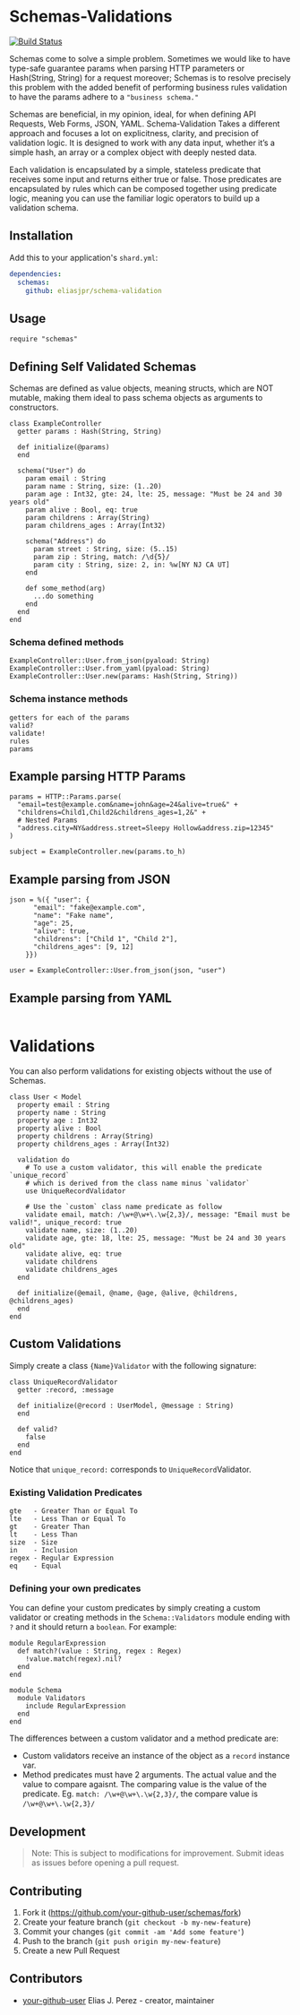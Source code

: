 # Schemas-Validations

[![Build Status](https://travis-ci.org/eliasjpr/schema-validations.svg?branch=master)](https://travis-ci.org/eliasjpr/schema-validations)

Schemas come to solve a simple problem. Sometimes we would like to have type-safe guarantee params when parsing HTTP parameters or Hash(String, String) for a request moreover; Schemas is to resolve precisely this problem with the added benefit of performing business rules validation to have the params adhere to a `"business schema."`

Schemas are beneficial, in my opinion, ideal, for when defining API Requests, Web Forms, JSON, YAML.  Schema-Validation Takes a different approach and focuses a lot on explicitness, clarity, and precision of validation logic. It is designed to work with any data input, whether it’s a simple hash, an array or a complex object with deeply nested data.

Each validation is encapsulated by a simple, stateless predicate that receives some input and returns either true or false. Those predicates are encapsulated by rules which can be composed together using predicate logic, meaning you can use the familiar logic operators to build up a validation schema.

## Installation

Add this to your application's `shard.yml`:

```yaml
dependencies:
  schemas:
    github: eliasjpr/schema-validation
```

## Usage

```crystal
require "schemas"
```

## Defining Self Validated Schemas

Schemas are defined as value objects, meaning structs, which are NOT mutable,
making them ideal to pass schema objects as arguments to constructors.

```crystal
class ExampleController
  getter params : Hash(String, String)

  def initialize(@params)
  end

  schema("User") do
    param email : String
    param name : String, size: (1..20)
    param age : Int32, gte: 24, lte: 25, message: "Must be 24 and 30 years old"
    param alive : Bool, eq: true
    param childrens : Array(String)
    param childrens_ages : Array(Int32)

    schema("Address") do
      param street : String, size: (5..15)
      param zip : String, match: /\d{5}/
      param city : String, size: 2, in: %w[NY NJ CA UT]
    end

    def some_method(arg)
      ...do something
    end
  end
end
```

### Schema defined methods

```crystal
ExampleController::User.from_json(pyaload: String)
ExampleController::User.from_yaml(pyaload: String)
ExampleController::User.new(params: Hash(String, String))
```

### Schema instance methods

```crystal
getters for each of the params
valid?
validate!
rules
params
```

## Example parsing HTTP Params

```crystal
params = HTTP::Params.parse(
  "email=test@example.com&name=john&age=24&alive=true&" +
  "childrens=Child1,Child2&childrens_ages=1,2&" +
  # Nested Params
  "address.city=NY&address.street=Sleepy Hollow&address.zip=12345"
)

subject = ExampleController.new(params.to_h)
```

## Example parsing from JSON

```crystal 
json = %({ "user": {
      "email": "fake@example.com",
      "name": "Fake name",
      "age": 25,
      "alive": true,
      "childrens": ["Child 1", "Child 2"],
      "childrens_ages": [9, 12]
    }})

user = ExampleController::User.from_json(json, "user")
```

## Example parsing from YAML

 ```crystal
 ```

# Validations

You can also perform validations for existing objects without the use of Schemas. 

```crystal
class User < Model
  property email : String
  property name : String
  property age : Int32
  property alive : Bool
  property childrens : Array(String)
  property childrens_ages : Array(Int32)

  validation do
    # To use a custom validator, this will enable the predicate `unique_record` 
    # which is derived from the class name minus `validator`
    use UniqueRecordValidator

    # Use the `custom` class name predicate as follow
    validate email, match: /\w+@\w+\.\w{2,3}/, message: "Email must be valid!", unique_record: true
    validate name, size: (1..20)
    validate age, gte: 18, lte: 25, message: "Must be 24 and 30 years old"
    validate alive, eq: true
    validate childrens
    validate childrens_ages
  end

  def initialize(@email, @name, @age, @alive, @childrens, @childrens_ages)
  end
end
```

## Custom Validations

Simply create a class `{Name}Validator` with the following signature:

```crystal
class UniqueRecordValidator
  getter :record, :message

  def initialize(@record : UserModel, @message : String)
  end

  def valid?
    false
  end
end
```

Notice that `unique_record:` corresponds to `UniqueRecord`Validator.

### Existing Validation Predicates

```crystal
gte   - Greater Than or Equal To
lte   - Less Than or Equal To
gt    - Greater Than
lt    - Less Than
size  - Size
in    - Inclusion
regex - Regular Expression
eq    - Equal
```

### Defining your own predicates

You can define your custom predicates by simply creating a custom validator or creating methods in the `Schema::Validators` module ending with `?` and it should return a `boolean`. For example:

```crystal
module RegularExpression
  def match?(value : String, regex : Regex)
    !value.match(regex).nil?
  end
end

module Schema
  module Validators
    include RegularExpression
  end
end

```

The differences between a custom validator and a method predicate are:

- Custom validators receive an instance of the object as a `record` instance var.
- Method predicates must have 2 arguments. The actual value and the value to compare agaisnt. The comparing value is the value of the predicate. Eg. `match: /\w+@\w+\.\w{2,3}/`, the compare value is `/\w+@\w+\.\w{2,3}/`

## Development

> Note: This is subject to modifications for improvement.
> Submit ideas as issues before opening a pull request.


## Contributing

1. Fork it (<https://github.com/your-github-user/schemas/fork>)
2. Create your feature branch (`git checkout -b my-new-feature`)
3. Commit your changes (`git commit -am 'Add some feature'`)
4. Push to the branch (`git push origin my-new-feature`)
5. Create a new Pull Request

## Contributors

- [your-github-user](https://github.com/your-github-user) Elias J. Perez - creator, maintainer
